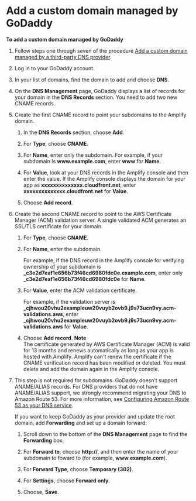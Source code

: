 # Add a custom domain managed by GoDaddy<a name="to-add-a-custom-domain-managed-by-godaddy"></a>

**To add a custom domain managed by GoDaddy**

1. Follow steps one through seven of the procedure [Add a custom domain managed by a third\-party DNS provider](to-add-a-custom-domain-managed-by-a-third-party-dns-provider.md)\.

1. Log in to your GoDaddy account\.

1. In your list of domains, find the domain to add and choose **DNS**\.

1. On the **DNS Management** page, GoDaddy displays a list of records for your domain in the **DNS Records** section\. You need to add two new CNAME records\.

1. Create the first CNAME record to point your subdomains to the Amplify domain\.

   1. In the **DNS Records** section, choose **Add**\.

   1. For **Type**, choose **CNAME**\.

   1. For **Name**, enter only the subdomain\. For example, if your subdomain is **www\.example\.com**, enter **www** for **Name**\.

   1. For **Value**, look at your DNS records in the Amplify console and then enter the value\. If the Amplify console displays the domain for your app as **xxxxxxxxxxxxxx\.cloudfront\.net**, enter **xxxxxxxxxxxxxx\.cloudfront\.net** for **Value**\. 

   1. Choose **Add record**\.

1. Create the second CNAME record to point to the AWS Certificate Manager \(ACM\) validation server\. A single validated ACM generates an SSL/TLS certificate for your domain\.

   1. For **Type**, choose **CNAME**\.

   1. For **Name**, enter the subdomain\.

      For example, if the DNS record in the Amplify console for verifying ownership of your subdomain is **\_c3e2d7eaf1e656b73f46cd6980fdc0e\.example\.com**, enter only **\_c3e2d7eaf1e656b73f46cd6980fdc0e** for **Name**\.

   1. For **Value**, enter the ACM validation certificate\.

      For example, if the validation server is **\_cjhwou20vhu2exampleuw20vuyb2ovb9\.j9s73ucn9vy\.acm\-validations\.aws**, enter **\_cjhwou20vhu2exampleuw20vuyb2ovb9\.j9s73ucn9vy\.acm\-validations\.aws** for **Value**\.

   1. Choose **Add record**\.
**Note**  
The certificate generated by AWS Certificate Manager \(ACM\) is valid for 13 months and renews automatically as long as your app is hosted with Amplify\. Amplify can't renew the certificate if the CNAME verification record has been modified or deleted\. You must delete and add the domain again in the Amplify console\.

1. This step is not required for subdomains\. GoDaddy doesn’t support ANAME/ALIAS records\. For DNS providers that do not have ANAME/ALIAS support, we strongly recommend migrating your DNS to Amazon Route 53\. For more information, see [Configuring Amazon Route 53 as your DNS service](https://docs.aws.amazon.com/Route53/latest/DeveloperGuide/dns-configuring.html)\.

   If you want to keep GoDaddy as your provider and update the root domain, add **Forwarding** and set up a domain forward:

   1. Scroll down to the bottom of the **DNS Management** page to find the **Forwarding** box\.

   1. For **Forward to**, choose **http://**, and then enter the name of your subdomain to foward to \(for example, **www\.example\.com**\)\.

   1. For **Forward Type**, choose **Temporary \(302\)**\. 

   1. For **Settings**, choose **Forward only**\.

   1. Choose, **Save**\.